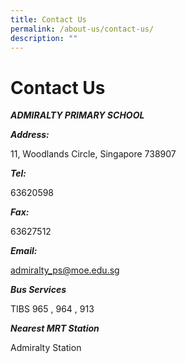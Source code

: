 ```yaml
---
title: Contact Us
permalink: /about-us/contact-us/
description: ""
---
```


# Contact Us

**_ADMIRALTY PRIMARY SCHOOL_**

**_Address:_**

11, Woodlands Circle, Singapore 738907

**_Tel:_**

63620598

**_Fax:_**

63627512

**_Email:_**

admiralty_ps@moe.edu.sg

**_Bus Services_**

TIBS 965 , 964 , 913

**_Nearest MRT Station_**

Admiralty Station
